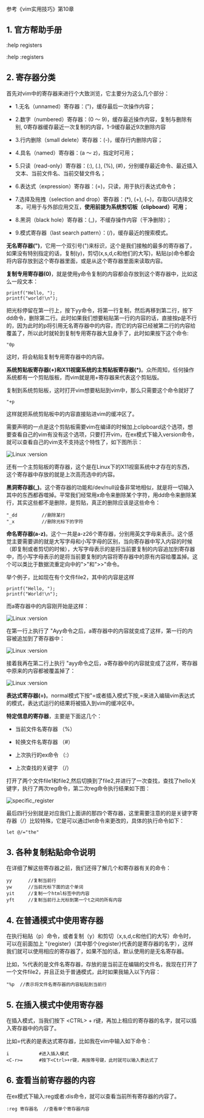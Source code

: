 
参考《vim实用技巧》第10章

## 1. 官方帮助手册

:help registers

:help :registers

## 2. 寄存器分类

首先对vim中的寄存器来进行个大致浏览，它主要分为这么几个部分：

- 1.无名（unnamed）寄存器：(")，缓存最后一次操作内容；

- 2.数字（numbered）寄存器：(0 ～ 9)，缓存最近操作内容，复制与删除有别, 0寄存器缓存最近一次复制的内容，1-9缓存最近9次删除内容

- 3.行内删除（small delete）寄存器：(-)，缓存行内删除内容；

- 4.具名（named）寄存器：(a ～ z)，指定时可用；

- 5.只读（read-only）寄存器：(:), (.), (%), (#)，分别缓存最近命令、最近插入文本、当前文件名、当前交替文件名；

- 6.表达式（expression）寄存器：(=)，只读，用于执行表达式命令；

- 7.选择及拖拽（selection and drop）寄存器：(\*), (+), (~)，存取GUI选择文本，可用于与外部应用交互，**使用前提为系统剪切板（clipboard）可用**；

- 8.黑洞（black hole）寄存器：(_)，不缓存操作内容（干净删除）；

- 9.模式寄存器（last search pattern）：(/)，缓存最近的搜索模式。

**无名寄存器(")**，它用一个双引号(")来标识，这个是我们接触的最多的寄存器了，如果没有特别指定的话，复制(y)，剪切(x,s,d,c和他们的大写)，粘贴(p)命令都会将内容存放到这个寄存器里面，或是从这个寄存器里面来读取内容。

**复制专用寄存器(0)**，就是使用y命令复制的内容都会存放到这个寄存器中，比如这么一段文本：

```
printf("Hello, ");
printf("world!\n");
```

把光标停留在第一行上，按下yy命令，将第一行复制，然后再移到第二行，按下dd命令，删除第二行。此时如果我们想要粘贴第一行的内容的话，直接按p是不行的，因为此时的p将引用无名寄存器中的内容，而它的内容已经被第二行的内容给覆盖了，所以此时就轮到复制专用寄存器大显身手了，此时如果按下这个命令:

```
"0p
```

这时，将会粘贴复制专用寄存器中的内容。

**系统剪贴板寄存器(+)和X11视窗系统的主剪贴板寄存器(\*)**。众所周知，任何操作系统都有一个剪贴版板，而vim就是用+寄存器来代表这个剪贴版。

复制到系统剪贴板，这时打开vim想要粘贴到vim中，那么只需要这个命令就好了

```
"+p
```

这样就把系统剪贴板中的内容直接贴进vim的缓冲区了。

需要声明的一点是这个剪贴板需要vim在编译的时候加上clipboard这个选项，想要查看自己的vim有没有这个选项，只要打开vim，在ex模式下输入version命令，就可以查看自己的vim支不支持这个特性了，如下图所示：

![Linux :version](images/version_linux.png)

还有一个主剪贴板的寄存器，这个是在Linux下的X11视窗系统中才存在的东西，这个寄存器中存放的就是上次高亮选中的内容。

**黑洞寄存器(_)**。这个寄存器的功能和/dev/null设备非常地相似，就是将一切输入其中的东西都吞噬掉。平常我们经常用x命令来删除某个字符，用dd命令来删除某行，其实这些都不是删除，是剪贴，真正的删除应该是这些命令：

```
"_dd         //删除某行
"_x          //删除光标下的字符
```

**命名寄存器(a-z)**。这个一共是a-z26个寄存器，分别用英文字母来表示。这个感觉主要需要讲的就是大写字母和小写字母的区别，当向寄存器中写入内容的时候（即复制或者剪切的时候），大写字母表示的是将当前要复制的内容追加到寄存器中，而小写字母表示的是将当前要复制的内容将寄存器中的原有内容给覆盖掉。这个可以类比于数据流重定向中的">"和">>"命令。

举个例子，比如现在有个文件file2，其中的内容是这样

```
printf("Hello, ");
printf("World!\n");
```

而a寄存器中的内容刚开始是这样：

![Linux :version](images/a_register.png)

在第一行上执行了 "Ayy命令之后，a寄存器中的内容就变成了这样，第一行的内容被追加到了寄存器中：

![Linux :version](images/a_append_register.png)

接着我再在第二行上执行 "ayy命令之后，a寄存器中的内容就变成了这样，寄存器中原来的内容都被覆盖掉了：

![Linux :version](images/a_cover_register.png)

**表达式寄存器(=)**。normal模式下按"=或者插入模式下按<C-r>,=来进入编辑vim表达式的模式，表达式运行的结果将被插入到vim的缓冲区中。

**特定信息的寄存器**，主要是下面这几个：

- 当前文件名寄存器 （%）

- 轮换文件名寄存器 （#）

- 上次执行的ex命令 （:）

- 上次查找的关键字 （/）

打开了两个文件file1和file2,然后切换到了file2,并进行了一次查找，查找了hello关键字，执行了两次reg命令，第二次reg命令执行结果如下图：

![specific_register](images/specific_register.png)

最后四行分别就是对应我们上面讲的那四个寄存器，这里需要注意的的是关键字寄存器（/）比较特殊，它是可以通过let命令来更改的，具体的执行命令如下：

```
let @/="the"
```

## 3. 各种复制粘贴命令说明

在详细了解这些寄存器之前，我们还得了解几个和寄存器有关的命令：

```
yy      //复制当前行
yw      //当前光标下面的这个单词
yit     //复制一个html标签中的内容
yft     //复制当前行上光标到第一个t之间的所有内容
```

## 4. 在普通模式中使用寄存器

在执行粘贴（p）命令，或者复制（y）和剪切（x,s,d,c和他们的大写）命令时，可以在前面加上 "{register}（其中那个{register}代表的是寄存器的名字），这样我们就可以使用相应的寄存器了，如果不加的话，默认使用的是无名寄存器。

比如，%代表的是文件名寄存器，存放的是当前正在编辑的文件名，我现在打开了一个文件file2，并且正处于普通模式，此时如果我输入以下内容：

```
"%p  //表示将文件名寄存器的内容粘贴到当前行
```

## 5. 在插入模式中使用寄存器

在插入模式，当我们按下 \<CTRL\> + r键，再加上相应的寄存器的名字，就可以插入寄存器中的内容了。

比如=代表的是表达式寄存器，比如我在vim中输入如下命令：

```
i           #进入插入模式
<C-r>=      #按下<Ctrl>+r键，再按等号键，此时就可以输入表达式了 
```

## 6. 查看当前寄存器的内容

在ex模式下输入:reg或者:dis命令，就可以查看当前所有寄存器的内容了。

```
:reg 寄存器名  //查看单个寄存器内容
```
